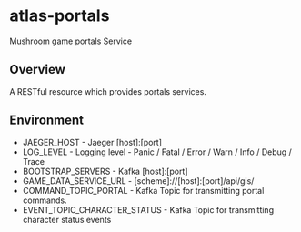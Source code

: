 # atlas-portals
Mushroom game portals Service

## Overview

A RESTful resource which provides portals services.

## Environment

- JAEGER_HOST - Jaeger [host]:[port]
- LOG_LEVEL - Logging level - Panic / Fatal / Error / Warn / Info / Debug / Trace
- BOOTSTRAP_SERVERS - Kafka [host]:[port]
- GAME_DATA_SERVICE_URL - [scheme]://[host]:[port]/api/gis/
- COMMAND_TOPIC_PORTAL - Kafka Topic for transmitting portal commands.
- EVENT_TOPIC_CHARACTER_STATUS - Kafka Topic for transmitting character status events
